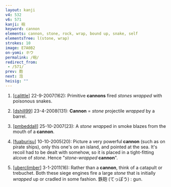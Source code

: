 ```yaml
---
layout: kanji
v4: 532
v6: 571
kanji: 砲
keyword: cannon
elements: cannon, stone, rock, wrap, bound up, snake, self
elementsTree: l(stone, wrap)
strokes: 10
image: E7A0B2
on-yomi: ホウ
permalink: /砲/
redirect_from:
 - /571/
prev: 胞
next: 泡
heisig: ""
---
```


1) [<a href="http://kanji.koohii.com/profile/calittle">calittle</a>] 22-9-2007(162): Primitive <strong>cannons</strong> fired <em>stones</em> <em>wrapped</em> with poisonous snakes.

2) [<a href="http://kanji.koohii.com/profile/dshill99">dshill99</a>] 23-4-2008(131): <strong>Cannon</strong> = <em>stone</em> projectile <em>wrapped</em> by a barrel.

3) [<a href="http://kanji.koohii.com/profile/pmbeddall">pmbeddall</a>] 25-10-2007(23): A <em>stone</em> <em>wrap</em>ped in smoke blazes from the mouth of a<strong> cannon</strong>.

4) [<a href="http://kanji.koohii.com/profile/fuaburisu">fuaburisu</a>] 10-10-2005(20): Picture a very powerful<strong> cannon</strong> (such as on pirate ships), only this one&#039;s on an island, and pointed at the sea. It&#039;s recoil had to be dealt with somehow, so it is placed in a tight-fitting alcove of <em>stone</em>. Hence &quot;<em>stone-wrapped</em><strong> cannon</strong>&quot;.

5) [<a href="http://kanji.koohii.com/profile/uberclimber">uberclimber</a>] 3-1-2011(16): Rather than a<strong> cannon</strong>, think of a catapult or trebuchet. Both these siege engines fire a large <em>stone</em> that is initially <em>wrapped</em> up or cradled in some fashion. 鉄砲 (てっぽう) : gun.

